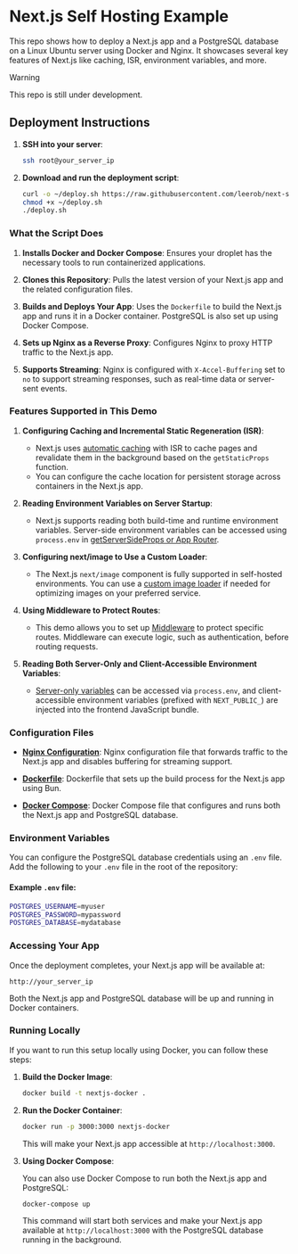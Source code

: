 # Next.js Self Hosting Example

This repo shows how to deploy a Next.js app and a PostgreSQL database on a Linux Ubuntu server using Docker and Nginx. It showcases several key features of Next.js like caching, ISR, environment variables, and more.

> [!WARNING]  
> This repo is still under development.

## Deployment Instructions

1. **SSH into your server**:

   ```bash
   ssh root@your_server_ip
   ```

2. **Download and run the deployment script**:

   ```bash
   curl -o ~/deploy.sh https://raw.githubusercontent.com/leerob/next-self-hosted/main/deploy.sh
   chmod +x ~/deploy.sh
   ./deploy.sh
   ```

### What the Script Does

1. **Installs Docker and Docker Compose**: Ensures your droplet has the necessary tools to run containerized applications.

2. **Clones this Repository**: Pulls the latest version of your Next.js app and the related configuration files.

3. **Builds and Deploys Your App**: Uses the `Dockerfile` to build the Next.js app and runs it in a Docker container. PostgreSQL is also set up using Docker Compose.

4. **Sets up Nginx as a Reverse Proxy**: Configures Nginx to proxy HTTP traffic to the Next.js app.

5. **Supports Streaming**: Nginx is configured with `X-Accel-Buffering` set to `no` to support streaming responses, such as real-time data or server-sent events.

### Features Supported in This Demo

1. **Configuring Caching and Incremental Static Regeneration (ISR)**:

   - Next.js uses [automatic caching](https://nextjs.org/docs/app/building-your-application/deploying#caching-and-isr) with ISR to cache pages and revalidate them in the background based on the `getStaticProps` function.
   - You can configure the cache location for persistent storage across containers in the Next.js app.

2. **Reading Environment Variables on Server Startup**:

   - Next.js supports reading both build-time and runtime environment variables. Server-side environment variables can be accessed using `process.env` in [getServerSideProps or App Router](https://nextjs.org/docs/app/building-your-application/deploying#environment-variables).

3. **Configuring next/image to Use a Custom Loader**:

   - The Next.js `next/image` component is fully supported in self-hosted environments. You can use a [custom image loader](https://nextjs.org/docs/app/building-your-application/deploying#image-optimization) if needed for optimizing images on your preferred service.

4. **Using Middleware to Protect Routes**:

   - This demo allows you to set up [Middleware](https://nextjs.org/docs/app/building-your-application/deploying#middleware) to protect specific routes. Middleware can execute logic, such as authentication, before routing requests.

5. **Reading Both Server-Only and Client-Accessible Environment Variables**:
   - [Server-only variables](https://nextjs.org/docs/app/building-your-application/deploying#environment-variables) can be accessed via `process.env`, and client-accessible environment variables (prefixed with `NEXT_PUBLIC_`) are injected into the frontend JavaScript bundle.

### Configuration Files

- [**Nginx Configuration**](https://github.com/leerob/next-self-hosted/blob/main/nginx.conf): Nginx configuration file that forwards traffic to the Next.js app and disables buffering for streaming support.
- [**Dockerfile**](https://github.com/leerob/next-self-hosted/blob/main/Dockerfile): Dockerfile that sets up the build process for the Next.js app using Bun.

- [**Docker Compose**](https://github.com/leerob/next-self-hosted/blob/main/docker-compose.yml): Docker Compose file that configures and runs both the Next.js app and PostgreSQL database.

### Environment Variables

You can configure the PostgreSQL database credentials using an `.env` file. Add the following to your `.env` file in the root of the repository:

#### Example `.env` file:

```bash
POSTGRES_USERNAME=myuser
POSTGRES_PASSWORD=mypassword
POSTGRES_DATABASE=mydatabase
```

### Accessing Your App

Once the deployment completes, your Next.js app will be available at:

```
http://your_server_ip
```

Both the Next.js app and PostgreSQL database will be up and running in Docker containers.

### Running Locally

If you want to run this setup locally using Docker, you can follow these steps:

1. **Build the Docker Image**:

   ```bash
   docker build -t nextjs-docker .
   ```

2. **Run the Docker Container**:

   ```bash
   docker run -p 3000:3000 nextjs-docker
   ```

   This will make your Next.js app accessible at `http://localhost:3000`.

3. **Using Docker Compose**:

   You can also use Docker Compose to run both the Next.js app and PostgreSQL:

   ```bash
   docker-compose up
   ```

   This command will start both services and make your Next.js app available at `http://localhost:3000` with the PostgreSQL database running in the background.

